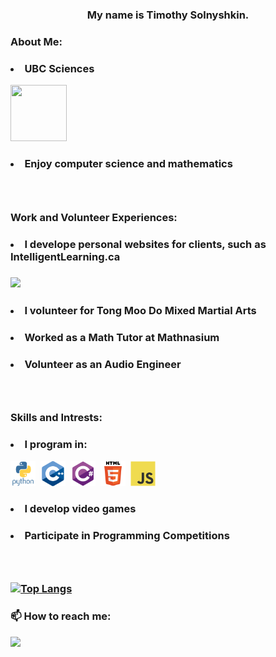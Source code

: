### <div id="header" align="center">My name is Timothy Solnyshkin.</div>
###
### About Me:
### <li>UBC Sciences</li>

<div>
  <img src="https://user-images.githubusercontent.com/86805807/201835484-a1265980-1026-4b6c-a2c1-39a784f2f3a1.png"width="90" height="90"/>&nbsp;
</div>

### <li>Enjoy computer science and mathematics</li>
### </br>

### Work and Volunteer Experiences:
### <li>I develope personal websites for clients, such as IntelligentLearning.ca</li>
### <div align="center">
### <img src="https://www.intelligentlearning.ca/_Template/intelligentlearning/logo-executive.png" />
### </div>

### <li>I volunteer for Tong Moo Do Mixed Martial Arts</li>
### <li>Worked as a Math Tutor at Mathnasium</li>
### <li>Volunteer as an Audio Engineer</li>
### </br>

### Skills and Intrests:
### <li>I program in:</li>
<div>
  <img src="https://github.com/devicons/devicon/blob/master/icons/python/python-original-wordmark.svg"width="40" height="40"/>&nbsp;
  <img src="https://github.com/devicons/devicon/blob/master/icons/cplusplus/cplusplus-original.svg"width="40" height="40"/>&nbsp;
  <img src="https://github.com/devicons/devicon/blob/master/icons/csharp/csharp-original.svg"width="40" height="40"/>&nbsp;
  <img src="https://github.com/devicons/devicon/blob/master/icons/html5/html5-original-wordmark.svg"width="40" height="40"/>&nbsp;
  <img src="https://github.com/devicons/devicon/blob/master/icons/javascript/javascript-original.svg"width="40" height="40"/>&nbsp;
</div>

### <li>I develop video games</li>
### <li>Participate in Programming Competitions</li>
### </br>

### [![Top Langs](https://github-readme-stats.vercel.app/api/top-langs/?username=ParallelVoid&layout=compact&theme=vision-friendly-dark)](https://github.com/anuraghazra/github-readme-stats)
### 📫 How to reach me:
<div id="badges"> 
  <a href="mailto:timothy.solnyshkin@gmail.com">
    <img src="https://img.shields.io/badge/Gmail-yellow?logo=gmail&logocolor=white"
  </a>
</div>

<!--
**ParallelVoid/ParallelVoid** is a ✨ _special_ ✨ repository because its `README.md` (this file) appears on your GitHub profile.

Here are some ideas to get you started:

- 🔭 I’m currently working on ...
- 🌱 I’m currently learning ...
- 👯 I’m looking to collaborate on ...
- 🤔 I’m looking for help with ...
- 💬 Ask me about ...
- 📫 How to reach me: ...
- 😄 Pronouns: ...
- ⚡ Fun fact: ...
-->
